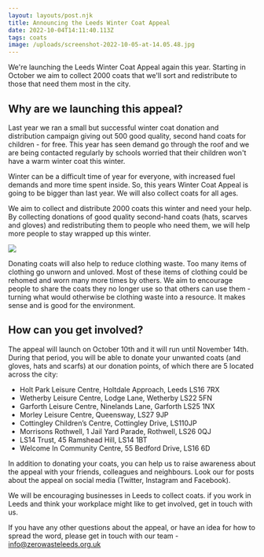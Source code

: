 ```yaml
---
layout: layouts/post.njk
title: Announcing the Leeds Winter Coat Appeal
date: 2022-10-04T14:11:40.113Z
tags: coats
image: /uploads/screenshot-2022-10-05-at-14.05.48.jpg
---
```


We're launching the Leeds Winter Coat Appeal again this year. Starting in October we aim to collect 2000 coats that we'll sort and redistribute to those that need them most in the city.

## Why are we launching this appeal?

Last year we ran a small but successful winter coat donation and distribution campaign giving out 500 good quality, second hand coats for children - for free. This year has seen demand go through the roof and we are being contacted regularly by schools worried that their children won't have a warm winter coat this winter.

Winter can be a difficult time of year for everyone, with increased fuel demands and more time spent inside. So, this years Winter Coat Appeal is going to be bigger than last year. We will also collect coats for all ages.

We aim to collect and distribute 2000 coats this winter and need your help.
By collecting donations of good quality second-hand coats (hats, scarves and gloves) and redistributing them to people who need them, we will help more people to stay wrapped up this winter.

![](/uploads/zwl-coats-edited-1-.png)

Donating coats will also help to reduce clothing waste. Too many items of clothing go unworn and unloved. Most of these items of clothing could be rehomed and worn many more times by others. We aim to encourage people to share the coats they no longer use so that others can use them - turning what would otherwise be clothing waste into a resource. It makes sense and is good for the environment.

## How can you get involved?

The appeal will launch on October 10th and it will run until November 14th. During that period, you will be able to donate your unwanted coats (and gloves, hats and scarfs) at our donation points, of which there are 5 located across the city:

- Holt Park Leisure Centre, Holtdale Approach, Leeds LS16 7RX
- Wetherby Leisure Centre, Lodge Lane, Wetherby LS22 5FN
- Garforth Leisure Centre, Ninelands Lane, Garforth LS25 1NX
- Morley Leisure Centre, Queensway, LS27 9JP
- Cottingley Children’s Centre, Cottingley Drive, LS110JP
- Morrisons Rothwell, 1 Jail Yard Parade, Rothwell, LS26 0QJ
- LS14 Trust, 45 Ramshead Hill, LS14 1BT
- Welcome In Community Centre, 55 Bedford Drive, LS16 6D

In addition to donating your coats, you can help us to raise awareness about the appeal with your friends, colleagues and neighbours. Look our for posts about the appeal on social media (Twitter, Instagram and Facebook).

We will be encouraging businesses in Leeds to collect coats. if you work in Leeds and think your workplace might like to get involved, get in touch with us.

If you have any other questions about the appeal, or have an idea for how to spread the word, please get in touch with our team - info@zerowasteleeds.org.uk
